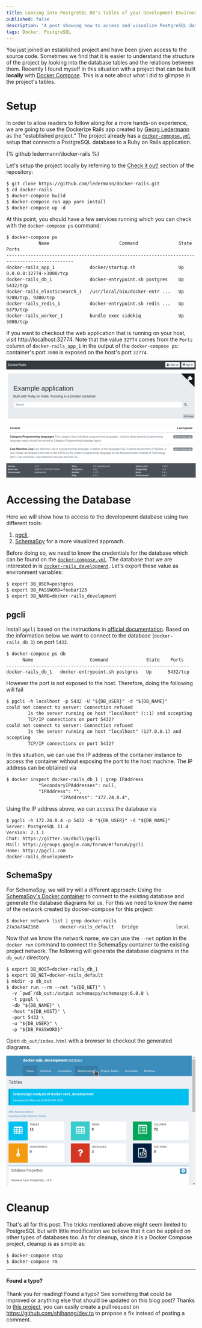```yaml
---
title: Looking into PostgreSQL DB's tables of your Development Environment
published: false
description: 'A post showing how to access and visualize PostgreSQL database hosted in Docker container.'
tags: Docker, PostgreSQL
---
```


You just joined an established project and have been given access to the source code. Sometimes we find that it is easier to understand the structure of the project by looking into the database tables and the relations between them. Recently I found myself in this situation with a project that can be built **locally** with [Docker Compose](https://docs.docker.com/compose/). This is a note about what I did to glimpse in the project's tables.

# Setup

In order to allow readers to follow along for a more hands-on experience, we are going to use the Dockerize Rails app created by [Georg Ledermann](https://github.com/ledermann) as the "established project." The project already has a [`docker-compose.yml`](https://github.com/ledermann/docker-rails/blob/c7e0e5d8be469638d21cd13d500d4e5cd4873f8e/docker-compose.yml) setup that connects a PostgreSQL database to a Ruby on Rails application.

{% github ledermann/docker-rails %}

Let's setup the project locally by referring to the [Check it out!](https://github.com/ledermann/docker-rails/tree/c7e0e5d8be469638d21cd13d500d4e5cd4873f8e#check-it-out) section of the repository:

```console
$ git clone https://github.com/ledermann/docker-rails.git
$ cd docker-rails
$ docker-compose build
$ docker-compose run app yarn install
$ docker-compose up -d
```

At this point, you should have a few services running which you can check with the `docker-compose ps` command:

```console
$ docker-compose ps
            Name                          Command               State            Ports
-----------------------------------------------------------------------------------------------
docker-rails_app_1             docker/startup.sh                Up      0.0.0.0:32774->3000/tcp
docker-rails_db_1              docker-entrypoint.sh postgres    Up      5432/tcp
docker-rails_elasticsearch_1   /usr/local/bin/docker-entr ...   Up      9200/tcp, 9300/tcp
docker-rails_redis_1           docker-entrypoint.sh redis ...   Up      6379/tcp
docker-rails_worker_1          bundle exec sidekiq              Up      3000/tcp
```

If you want to checkout the web application that is running on your host, visit http://localhost:32774. Note that the value `32774` comes from the `Ports` column of `docker-rails_app_1` in the output of the `docker-compose ps`: container's port `3000` is exposed on the host's port `32774`.

![The demo Docker-Rails app](./assets/docker_rails.png)

# Accessing the Database

Here we will show how to access to the development database using two different tools:

1. [pgcli](https://www.pgcli.com/),
2. [SchemaSpy](https://github.com/schemaspy/schemaspy) for a more visualized approach.

Before doing so, we need to know the credentials for the database which can be found on the [`docker-compose.yml`](https://github.com/ledermann/docker-rails/blob/c7e0e5d8be469638d21cd13d500d4e5cd4873f8e/docker-compose.yml#L33-L34). The database that we are interested in is [`docker-rails_development`](https://github.com/ledermann/docker-rails/blob/c7e0e5d8be469638d21cd13d500d4e5cd4873f8e/config/database.yml#L27-L29). Let's export these value as environment variables:

```console
$ export DB_USER=postgres
$ export DB_PASSWORD=foobar123
$ export DB_NAME=docker-rails_development
```

## pgcli

Install `pgcli` based on the instructions in [official documentation](https://www.pgcli.com/install). Based on the information below we want to connect to the database (`docker-rails_db_1`) on port `5432`.

```console
$ docker-compose ps db
      Name                     Command              State    Ports
--------------------------------------------------------------------
docker-rails_db_1   docker-entrypoint.sh postgres   Up      5432/tcp
```

However the port is not exposed to the host. Therefore, doing the following will fail

```console
$ pgcli -h localhost -p 5432 -U "${DB_USER}" -d "${DB_NAME}"
could not connect to server: Connection refused
        Is the server running on host "localhost" (::1) and accepting
        TCP/IP connections on port 5432?
could not connect to server: Connection refused
        Is the server running on host "localhost" (127.0.0.1) and accepting
        TCP/IP connections on port 5432?
```

In this situation, we can use the IP address of the container instance to access the container without exposing the port to the host machine. The IP address can be obtained via

```console
$ docker inspect docker-rails_db_1 | grep IPAddress
            "SecondaryIPAddresses": null,
            "IPAddress": "",
                    "IPAddress": "172.24.0.4",
```

Using the IP address above, we can access the database via

```console
$ pgcli -h 172.24.0.4 -p 5432 -U "${DB_USER}" -d "${DB_NAME}"
Server: PostgreSQL 11.4
Version: 2.1.1
Chat: https://gitter.im/dbcli/pgcli
Mail: https://groups.google.com/forum/#!forum/pgcli
Home: http://pgcli.com
docker-rails_development>
```

## SchemaSpy

For SchemaSpy, we will try will a different approach: Using the [SchemaSpy's Docker container](https://hub.docker.com/r/schemaspy/schemaspy/) to connect to the existing database and generate the database diagrams for us. For this we need to know the name of the network created by docker-compose for this project:

```console
$ docker network list | grep docker-rails
27a3a7b42168        docker-rails_default   bridge              local
```

Now that we know the network name, we can use the `--net` option in the `docker run` command to connect the SchemaSpy container to the existing project network. The following will generate the database diagrams in the `db_out/` directory.

```console
$ export DB_HOST=docker-rails_db_1
$ export DB_NET=docker-rails_default
$ mkdir -p db_out
$ docker run --rm --net "${DB_NET}" \
  -v `pwd`/db_out:/output schemaspy/schemaspy:6.0.0 \
  -t pgsql \
  -db "${DB_NAME}" \
  -host "${DB_HOST}" \
  -port 5432 \
  -u "${DB_USER}" \
  -p "${DB_PASSWORD}"
```

Open `db_out/index.html` with a browser to checkout the generated diagrams.

![Using SchemaSpy](./assets/schemaspy.gif)

# Cleanup

That's all for this post. The tricks mentioned above might seem limited to PostgreSQL but with little modification we believe that it can be applied on other types of databases too. As for cleanup, since it is a Docker Compose project, cleanup is as simple as:

```console
$ docker-compose stop
$ docker-compose rm
```

---

#### Found a typo?

Thank you for reading! Found a typo? See something that could be improved or anything else that should be updated on this blog post? Thanks to [this project](https://github.com/maxime1992/dev.to), you can easily create a pull request on https://github.com/shihanng/dev.to to propose a fix instead of posting a comment.
